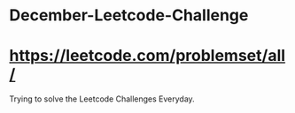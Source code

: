 # December-Leetcode-Challenge
# https://leetcode.com/problemset/all/

Trying to solve the Leetcode Challenges Everyday.
